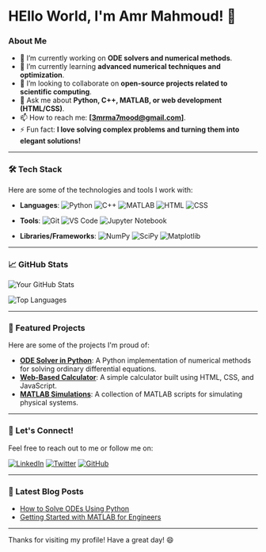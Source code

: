 # HEllo World, I'm Amr Mahmoud! 👋

### About Me
- 🔭 I’m currently working on **ODE solvers and numerical methods**.
- 🌱 I’m currently learning **advanced numerical techniques and optimization**.
- 👯 I’m looking to collaborate on **open-source projects related to scientific computing**.
- 💬 Ask me about **Python, C++, MATLAB, or web development (HTML/CSS)**.
- 📫 How to reach me: **[3mrma7mood@gmail.com]**.
- ⚡ Fun fact: **I love solving complex problems and turning them into elegant solutions!**

---

### 🛠️ Tech Stack
Here are some of the technologies and tools I work with:

- **Languages**: 
  ![Python](https://img.shields.io/badge/-Python-3776AB?logo=python&logoColor=white)
  ![C++](https://img.shields.io/badge/-C++-00599C?logo=c%2B%2B&logoColor=white)
  ![MATLAB](https://img.shields.io/badge/-MATLAB-0076A8?logo=mathworks&logoColor=white)
  ![HTML](https://img.shields.io/badge/-HTML-E34F26?logo=html5&logoColor=white)
  ![CSS](https://img.shields.io/badge/-CSS-1572B6?logo=css3&logoColor=white)

- **Tools**: 
  ![Git](https://img.shields.io/badge/-Git-F05032?logo=git&logoColor=white)
  ![VS Code](https://img.shields.io/badge/-VS%20Code-007ACC?logo=visual-studio-code&logoColor=white)
  ![Jupyter Notebook](https://img.shields.io/badge/-Jupyter-F37626?logo=jupyter&logoColor=white)

- **Libraries/Frameworks**: 
  ![NumPy](https://img.shields.io/badge/-NumPy-013243?logo=numpy&logoColor=white)
  ![SciPy](https://img.shields.io/badge/-SciPy-8CAAE6?logo=scipy&logoColor=white)
  ![Matplotlib](https://img.shields.io/badge/-Matplotlib-11557C?logo=matplotlib&logoColor=white)

---

### 📈 GitHub Stats
![Your GitHub Stats](https://github-readme-stats.vercel.app/api?username=Amr-Ma7moud&show_icons=true&theme=radical)

![Top Languages](https://github-readme-stats.vercel.app/api/top-langs/?username=Amr-Ma7moud&layout=compact&theme=radical)

---

### 🚀 Featured Projects
Here are some of the projects I'm proud of:

- **[ODE Solver in Python](link-to-repo)**: A Python implementation of numerical methods for solving ordinary differential equations.
- **[Web-Based Calculator](link-to-repo)**: A simple calculator built using HTML, CSS, and JavaScript.
- **[MATLAB Simulations](link-to-repo)**: A collection of MATLAB scripts for simulating physical systems.

---

### 🌟 Let's Connect!
Feel free to reach out to me or follow me on:

[![LinkedIn](https://img.shields.io/badge/-LinkedIn-0077B5?logo=linkedin&logoColor=white)](your-linkedin-profile)
[![Twitter](https://img.shields.io/badge/-Twitter-1DA1F2?logo=twitter&logoColor=white)](your-twitter-profile)
[![GitHub](https://img.shields.io/badge/-GitHub-181717?logo=github&logoColor=white)](https://github.com/Amr-Ma7moud)

---

### 📝 Latest Blog Posts
- [How to Solve ODEs Using Python](link-to-blog-post)
- [Getting Started with MATLAB for Engineers](link-to-blog-post)

---

Thanks for visiting my profile! Have a great day! 😄
